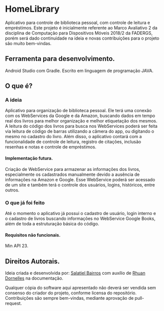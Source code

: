 # HomeLibrary
Aplicativo para controle de biblioteca pessoal, com controle de leitura e empréstimos.
Este projeto é inicialmente referente ao Marco Avaliativo 2 da disciplina de Computação para Dispositivos Móveis 2018/2 da FADERGS, porém será dado continuidade na ideia e novas contribuições para o projeto são muito bem-vindas.


## Ferramenta para desenvolvimento.
Android Studio com Gradle.
Escrito em linguagem de programação JAVA.


## O que é?
### A ideia
Aplicativo para organização de biblioteca pessoal. Ele terá uma conexão com os WebServices da Google e da Amazon, buscando dados em tempo real dos livros para melhor organização e melhor etiquetação dos mesmos. A leitura do código dos livros para busca nos WebServices poderá ser feita via leitura de código de barras utilizando a câmera do app, ou digitando o mesmo no cadastro do livro.
Além disso, o aplicativo contará com a funcionalidade de controle de leitura, registro de citações, inclusão resenhas e notas e controle de empréstimos.


#### Implementação futura.
Criação de WebService para armazenar as informações dos livros, especialmente os cadastrados manualmente devido a ausência de informações na Amazon e Google. Esse WebService poderá ser acessado de um site e também terá o controle dos usuários, logins, históricos, entre outros.


### O que já foi feito
Até o momento o aplicativo já possui o cadastro de usuário, login interno e o cadastro de livros buscando informações no WebService Google Books, além de toda a estruturação básica do código.


#### Requisitos não funcionais.
Min API 23.


## Direitos Autorais.
Ideia criada e desenvolvida por: [Salatiel Bairros](https://www.linkedin.com/in/salatiel-bairros/) com auxílio de [Rhuan Dornelles](https://www.linkedin.com/in/rhuan-dornelles/) na documentação.

Qualquer cópia do software aqui apresentado não deverá ser vendida sem consenso do criador do projeto, conforme licensa do repositório. Contribuições são sempre bem-vindas, mediante aprovação de pull-request.

